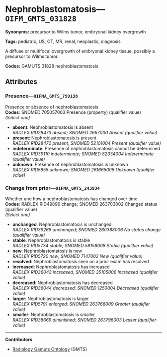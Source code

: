 # Nephroblastomatosis—`OIFM_GMTS_031828`

**Synonyms:** precursor to Wilms tumor, embryonal kidney overgrowth

**Tags:** pediatric, US, CT, MR, renal, neoplastic, diagnosis

A diffuse or multifocal overgrowth of embryonal kidney tissue, possibly a precursor to Wilms tumor.

**Codes:** GAMUTS 31828 nephroblastomatosis

## Attributes

### Presence—`OIFMA_GMTS_799138`

Presence or absence of nephroblastomatosis  
**Codes**: SNOMED 705057003 Presence (property) (qualifier value)  
*(Select one)*

- **absent**: Nephroblastomatosis is absent  
_RADLEX RID28473 absent; SNOMED 2667000 Absent (qualifier value)_
- **present**: Nephroblastomatosis is present  
_RADLEX RID28472 present; SNOMED 52101004 Present (qualifier value)_
- **indeterminate**: Presence of nephroblastomatosis cannot be determined  
_RADLEX RID39110 indeterminate; SNOMED 82334004 Indeterminate (qualifier value)_
- **unknown**: Presence of nephroblastomatosis is unknown  
_RADLEX RID5655 unknown; SNOMED 261665006 Unknown (qualifier value)_

### Change from prior—`OIFMA_GMTS_243934`

Whether and how a nephroblastomatosis has changed over time  
**Codes**: RADLEX RID49896 change; SNOMED 263703002 Changed status (qualifier value)  
*(Select one)*

- **unchanged**: Nephroblastomatosis is unchanged  
_RADLEX RID39268 unchanged; SNOMED 260388006 No status change (qualifier value)_
- **stable**: Nephroblastomatosis is stable  
_RADLEX RID5734 stable; SNOMED 58158008 Stable (qualifier value)_
- **new**: Nephroblastomatosis is new  
_RADLEX RID5720 new; SNOMED 7147002 New (qualifier value)_
- **resolved**: Nephroblastomatosis seen on a prior exam has resolved  
- **increased**: Nephroblastomatosis has increased  
_RADLEX RID36043 increased; SNOMED 35105006 Increased (qualifier value)_
- **decreased**: Nephroblastomatosis has decreased  
_RADLEX RID36044 decreased; SNOMED 1250004 Decreased (qualifier value)_
- **larger**: Nephroblastomatosis is larger  
_RADLEX RID5791 enlarged; SNOMED 263768009 Greater (qualifier value)_
- **smaller**: Nephroblastomatosis is smaller  
_RADLEX RID38669 diminished; SNOMED 263796003 Lesser (qualifier value)_

---

**Contributors**

- [Radiology Gamuts Ontology](https://gamuts.net/) (GMTS)